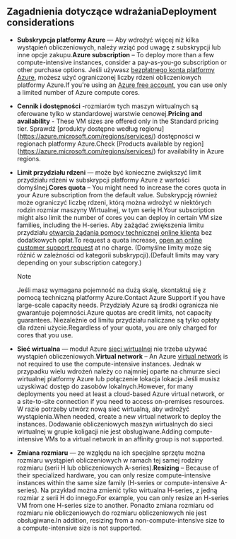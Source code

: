 

## <a name="deployment-considerations"></a><span data-ttu-id="85fce-101">Zagadnienia dotyczące wdrażania</span><span class="sxs-lookup"><span data-stu-id="85fce-101">Deployment considerations</span></span>
* <span data-ttu-id="85fce-102">**Subskrypcja platformy Azure** — Aby wdrożyć więcej niż kilka wystąpień obliczeniowych, należy wziąć pod uwagę z subskrypcji lub inne opcje zakupu.</span><span class="sxs-lookup"><span data-stu-id="85fce-102">**Azure subscription** – To deploy more than a few compute-intensive instances, consider a pay-as-you-go subscription or other purchase options.</span></span> <span data-ttu-id="85fce-103">Jeśli używasz [bezpłatnego konta platformy Azure](https://azure.microsoft.com/free/), możesz użyć ograniczonej liczby rdzeni obliczeniowych platformy Azure.</span><span class="sxs-lookup"><span data-stu-id="85fce-103">If you're using an [Azure free account](https://azure.microsoft.com/free/), you can use only a limited number of Azure compute cores.</span></span>

* <span data-ttu-id="85fce-104">**Cennik i dostępności** -rozmiarów tych maszyn wirtualnych są oferowane tylko w standardowej warstwie cenowej.</span><span class="sxs-lookup"><span data-stu-id="85fce-104">**Pricing and availability** - These VM sizes are offered only in the Standard pricing tier.</span></span> <span data-ttu-id="85fce-105">Sprawdź [produkty dostępne według regionu] (https://azure.microsoft.com/regions/services/) dostępności w regionach platformy Azure.</span><span class="sxs-lookup"><span data-stu-id="85fce-105">Check [Products available by region] (https://azure.microsoft.com/regions/services/) for availability in Azure regions.</span></span> 
* <span data-ttu-id="85fce-106">**Limit przydziału rdzeni** — może być konieczne zwiększyć limit przydziału rdzeni w subskrypcji platformy Azure z wartości domyślnej.</span><span class="sxs-lookup"><span data-stu-id="85fce-106">**Cores quota** – You might need to increase the cores quota in your Azure subscription from the default value.</span></span> <span data-ttu-id="85fce-107">Subskrypcją również może ograniczyć liczbę rdzeni, którą można wdrożyć w niektórych rodzin rozmiar maszyny Wirtualnej, w tym serię H.</span><span class="sxs-lookup"><span data-stu-id="85fce-107">Your subscription might also limit the number of cores you can deploy in certain VM size families, including the H-series.</span></span> <span data-ttu-id="85fce-108">Aby zażądać zwiększenia limitu przydziału [otwarcia żądania pomocy technicznej online klienta](../articles/azure-supportability/how-to-create-azure-support-request.md) bez dodatkowych opłat.</span><span class="sxs-lookup"><span data-stu-id="85fce-108">To request a quota increase, [open an online customer support request](../articles/azure-supportability/how-to-create-azure-support-request.md) at no charge.</span></span> <span data-ttu-id="85fce-109">(Domyślne limity może się różnić w zależności od kategorii subskrypcji).</span><span class="sxs-lookup"><span data-stu-id="85fce-109">(Default limits may vary depending on your subscription category.)</span></span>
  
  > [!NOTE]
  > <span data-ttu-id="85fce-110">Jeśli masz wymagana pojemność na dużą skalę, skontaktuj się z pomocą techniczną platformy Azure.</span><span class="sxs-lookup"><span data-stu-id="85fce-110">Contact Azure Support if you have large-scale capacity needs.</span></span> <span data-ttu-id="85fce-111">Przydziały Azure są środki ogranicza nie gwarantuje pojemności.</span><span class="sxs-lookup"><span data-stu-id="85fce-111">Azure quotas are credit limits, not capacity guarantees.</span></span> <span data-ttu-id="85fce-112">Niezależnie od limitu przydziału naliczane są tylko opłaty dla rdzeni użycie.</span><span class="sxs-lookup"><span data-stu-id="85fce-112">Regardless of your quota, you are only charged for cores that you use.</span></span>
  > 
  > 
* <span data-ttu-id="85fce-113">**Sieć wirtualna** — moduł Azure [sieci wirtualnej](https://azure.microsoft.com/documentation/services/virtual-network/) nie trzeba używać wystąpień obliczeniowych.</span><span class="sxs-lookup"><span data-stu-id="85fce-113">**Virtual network** – An Azure [virtual network](https://azure.microsoft.com/documentation/services/virtual-network/) is not required to use the compute-intensive instances.</span></span> <span data-ttu-id="85fce-114">Jednak w przypadku wielu wdrożeń należy co najmniej oparte na chmurze sieci wirtualnej platformy Azure lub połączenie lokacja lokacja Jeśli musisz uzyskiwać dostęp do zasobów lokalnych.</span><span class="sxs-lookup"><span data-stu-id="85fce-114">However, for many deployments you need at least a cloud-based Azure virtual network, or a site-to-site connection if you need to access on-premises resources.</span></span> <span data-ttu-id="85fce-115">W razie potrzeby utwórz nową sieć wirtualną, aby wdrożyć wystąpienia.</span><span class="sxs-lookup"><span data-stu-id="85fce-115">When needed, create a new virtual network to deploy the instances.</span></span> <span data-ttu-id="85fce-116">Dodawanie obliczeniowych maszyn wirtualnych do sieci wirtualnej w grupie koligacji nie jest obsługiwane.</span><span class="sxs-lookup"><span data-stu-id="85fce-116">Adding compute-intensive VMs to a virtual network in an affinity group is not supported.</span></span>
* <span data-ttu-id="85fce-117">**Zmiana rozmiaru** — ze względu na ich specjalne sprzętu można rozmiaru wystąpień obliczeniowych w ramach tej samej rodziny rozmiaru (serii H lub obliczeniowych A-series).</span><span class="sxs-lookup"><span data-stu-id="85fce-117">**Resizing** – Because of their specialized hardware, you can only resize compute-intensive instances within the same size family (H-series or compute-intensive A-series).</span></span> <span data-ttu-id="85fce-118">Na przykład można zmienić tylko wirtualna H-series, z jedną rozmiar z serii H do innego.</span><span class="sxs-lookup"><span data-stu-id="85fce-118">For example, you can only resize an H-series VM from one H-series size to another.</span></span> <span data-ttu-id="85fce-119">Ponadto zmiana rozmiaru od rozmiaru nie obliczeniowych do rozmiaru obliczeniowych nie jest obsługiwane.</span><span class="sxs-lookup"><span data-stu-id="85fce-119">In addition, resizing from a non-compute-intensive size to a compute-intensive size is not supported.</span></span>  
